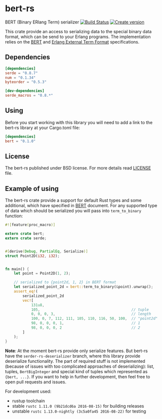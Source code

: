 # bert-rs
BERT (Binary ERlang Term) serializer [![Build Status](https://travis-ci.org/Relrin/bert-rs.svg?branch=master)](https://travis-ci.org/Relrin/bert-rs) [![Create version](https://img.shields.io/crates/v/bert.svg)](https://crates.io/crates/bert)

This crate provide an access to serializing data to the special binary data format, which can be send to your Erlang programs. The implementation relies on the [BERT](http://bert-rpc.org/) and [Erlang External Term Format](http://erlang.org/doc/apps/erts/erl_ext_dist.html) specifications.

Dependencies
------------
```toml
[dependencies]
serde = "0.8.7"
num = "0.1.34"
byteorder = "0.5.3"

[dev-dependencies]
serde_macros = "0.8.*"
```

Using
-----
Before you start working with this library you will need to add a link to the bert-rs library at your Cargo.toml file:
```toml
[dependencies]
bert = "0.1.0"
```

License
-------
The bert-rs published under BSD license. For more details read [LICENSE](https://github.com/Relrin/bert-rs/blob/master/LICENSE) file.

Example of using
----------------
The bert-rs crate provide a support for default Rust types and some additional, which have specified in [BERT](http://bert-rpc.org/) document. For any supported type of data which should be serialized you will pass into `term_to_binary` function:

```rust
#![feature(proc_macro)]

extern crate bert;
extern crate serde;


#[derive(Debug, PartialEq, Serialize)]
struct Point2D(i32, i32);


fn main() {
    let point = Point2D(1, 2);

    // serialized to {point2d, 1, 2} in BERT format
    let serialized_point_2d = bert::term_to_binary(&point).unwrap(); 
    assert_eq!(
        serialized_point_2d
        vec![
            131u8,
            105,                                          // tuple
            0, 0, 0, 3,                                   // length
            100, 0, 7, 112, 111, 105, 110, 116, 50, 100,  // "point2d" as atom
            98, 0, 0, 0, 1,                               // 1
            98, 0, 0, 0, 2                                // 2
        ]   
    );
}
```

**Note**: At the moment bert-rs provide only serialize features. But bert-rs have the `serder-rs-deserializer` branch, where this library provide deserialize functionality. The part of required stuff is not implemented (because of issues with too complicated approaches of deserializing): list, tuples, `BertBigInteger` and special kind of tuples which represented as `{bert, ...}`. If you want to help in further development, then feel free to open pull requests and issues.

For development used:
- rustup toolchain
- stable `rustc 1.11.0 (9b21dcd6a 2016-08-15)` for building releases
- unstable `rustc 1.13.0-nightly (3c5a0fa45 2016-08-22)` for testing
